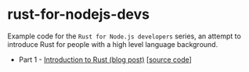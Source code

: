 # rust-for-nodejs-devs
Example code for the `Rust for Node.js developers` series, an attempt to introduce Rust for people with a high level language background.

* Part 1 - [Introduction to Rust (blog post)](http://fredrik.anderzon.se/2016/05/10/rust-for-node-developers-part-1-introduction/) [[source code](part1/)]
